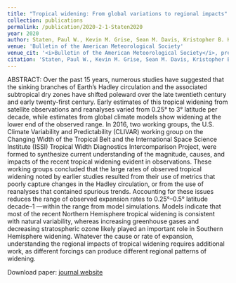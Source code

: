 ```yaml
---
title: "Tropical widening: From global variations to regional impacts"
collection: publications
permalink: /publication/2020-2-1-Staten2020
year: 2020
author: Staten, Paul W., Kevin M. Grise, Sean M. Davis, Kristopher B. Karnauskas, Darryn W. Waugh, Amanda Maycock, Qiang Fu, Kerry Cook, Ori Adam, Isla R. Simpson, Robert J Allen, Karen Rosenlof, Gang Chen, Caroline C. Ummenhofer, Xiao-Wei Quan, James P. Kossin, Nicholas A. Davis and Seok-Woo Son
venue: 'Bulletin of the American Meteorological Society'
venue_cit: '<i>Bulletin of the American Meteorological Society</i>, preprint, doi:10.1175/BAMS-D-19-0047.1.'
citation: 'Staten, Paul W., Kevin M. Grise, Sean M. Davis, Kristopher B. Karnauskas, Darryn W. Waugh, Amanda Maycock, Qiang Fu, Kerry Cook, Ori Adam, Isla R. Simpson, Robert J Allen, Karen Rosenlof, Gang Chen, Caroline C. Ummenhofer, Xiao-Wei Quan, James P. Kossin, Nicholas A. Davis and Seok-Woo Son, 2020: Tropical widening: From global variations to regional impacts, <i>Bulletin of the American Meteorological Society</i>, preprint, doi:10.1175/BAMS-D-19-0047.1.'
---
```

ABSTRACT:
 Over the past 15 years, numerous studies have suggested that the sinking branches of Earth’s Hadley circulation and the associated subtropical dry zones have shifted poleward over the late twentieth century and early twenty-first century. Early estimates of this tropical widening from satellite observations and reanalyses varied from 0.25° to 3° latitude per decade, while estimates from global climate models show widening at the lower end of the observed range. In 2016, two working groups, the U.S. Climate Variability and Predictability (CLIVAR) working group on the Changing Width of the Tropical Belt and the International Space Science Institute (ISSI) Tropical Width Diagnostics Intercomparison Project, were formed to synthesize current understanding of the magnitude, causes, and impacts of the recent tropical widening evident in observations. These working groups concluded that the large rates of observed tropical widening noted by earlier studies resulted from their use of metrics that poorly capture changes in the Hadley circulation, or from the use of reanalyses that contained spurious trends. Accounting for these issues reduces the range of observed expansion rates to 0.25°–0.5° latitude decade–1 —within the range from model simulations. Models indicate that most of the recent Northern Hemisphere tropical widening is consistent with natural variability, whereas increasing greenhouse gases and decreasing stratospheric ozone likely played an important role in Southern Hemisphere widening. Whatever the cause or rate of expansion, understanding the regional impacts of tropical widening requires additional work, as different forcings can produce different regional patterns of widening.

Download paper: [journal website](https://journals.ametsoc.org/bams/article/345575/Tropical-widening-From-global-variations-to)
